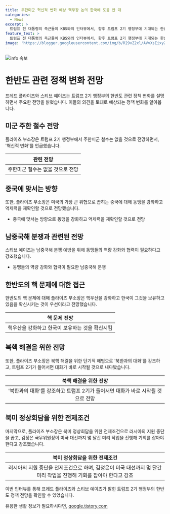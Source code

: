 ```yaml
---
title: 주한미군 혁신적 변화 예상 핵무장 논의 한국에 도움 안 돼
categories:
  - News
excerpt: >
  트럼프 전 대통령의 측근들이 KBS와의 인터뷰에서, 향후 트럼프 2기 행정부에 기대되는 한반도 정책 변화에 대해 설명했습니다. 주한미군 철수 예상과 중국에 맞서는 방향, 남중국해 분쟁 및 핵확산 등에 대한 전망을 전달했는데, 이들의 발언은 한반도 안보와 북한 문제로 큰 영향을 줄 것으로 전망됩니다.
feature_text: >
  트럼프 전 대통령의 측근들이 KBS와의 인터뷰에서, 향후 트럼프 2기 행정부에 기대되는 한반도 정책 변화에 대해 설명했습니다. 주한미군 철수 예상과 중국에 맞서는 방향, 남중국해 분쟁 및 핵확산 등에 대한 전망을 전달했는데, 이들의 발언은 한반도 안보와 북한 문제로 큰 영향을 줄 것으로 전망됩니다.
image: 'https://blogger.googleusercontent.com/img/b/R29vZ2xl/AVvXsEixyZcFfHzMRdzZMjFBmAUKJYCLCGyLL1o632UiGVXcaFdKo_bkvkuCioo0uUKlGfBVcT3P84aROyZIXSBEx3Aw5nCQ3pTgDom1WDC4m8eifvWiAmWEEVb4x6G_l8C0QH225ldMjyaFvpxGEBGNO37VmDTDMHGhJPq73UglMfDca1-0aw/s1600/blogspot.png'
---
```


<p><img src="https://blogger.googleusercontent.com/img/b/R29vZ2xl/AVvXsEixyZcFfHzMRdzZMjFBmAUKJYCLCGyLL1o632UiGVXcaFdKo_bkvkuCioo0uUKlGfBVcT3P84aROyZIXSBEx3Aw5nCQ3pTgDom1WDC4m8eifvWiAmWEEVb4x6G_l8C0QH225ldMjyaFvpxGEBGNO37VmDTDMHGhJPq73UglMfDca1-0aw/s1600/blogspot.png" alt="info 속보" /></p>

<h1>한반도 관련 정책 변화 전망</h1>

<p data-ke-size="size16">프레드 플라이츠와 스티브 예이츠는 트럼프 2기 행정부의 한반도 관련 정책 변화를 설명하면서 주요한 전망을 밝혔습니다. 이들의 의견을 토대로 예상되는 정책 변화를 알아봅니다.</p>

<h2>미군 주한 철수 전망</h2>

<p data-ke-size="size16">플라이츠 부소장은 트럼프 2기 행정부에서 주한미군 철수는 없을 것으로 전망하면서, '혁신적 변화'를 언급했습니다.</p>

<table>
    <thead>
        <tr>
            <th><b>관련 전망</b></th>
        </tr>
    </thead>
    <tbody>
        <tr>
            <td style="text-align: center; height: 17px;">주한미군 철수는 없을 것으로 전망</td>
        </tr>
    </tbody>
</table>

<h2>중국에 맞서는 방향</h2>

<p data-ke-size="size16">또한, 플라이츠 부소장은 미국의 가장 큰 위협으로 꼽히는 중국에 대해 동맹을 강화하고 억제력을 재확인할 것으로 전망했습니다.</p>

<ul>
    <li>중국에 맞서는 방향으로 동맹을 강화하고 억제력을 재확인할 것으로 전망</li>
</ul>

<h2>남중국해 분쟁과 관련된 전망</h2>

<p data-ke-size="size16">스티브 예이츠는 남중국해 분쟁 예방을 위해 동맹들의 역량 강화와 협력이 필요하다고 강조했습니다.</p>

<ul>
    <li>동맹들의 역량 강화와 협력이 필요한 남중국해 분쟁</li>
</ul>

<h2>한반도의 핵 문제에 대한 접근</h2>

<p data-ke-size="size16">한반도의 핵 문제에 대해 플라이츠 부소장은 핵우산을 강화하고 한국이 그것을 보유하고 있음을 확신시키는 것이 우선이라고 전망했습니다.</p>

<table>
    <thead>
        <tr>
            <th><b>핵 문제 전망</b></th>
        </tr>
    </thead>
    <tbody>
        <tr>
            <td style="text-align: center; height: 17px;">핵우산을 강화하고 한국이 보유하는 것을 확신시킴</td>
        </tr>
    </tbody>
</table>

<h2>북핵 해결을 위한 전망</h2>

<p data-ke-size="size16">또한, 플라이츠 부소장은 북핵 해결을 위한 단기적 해법으로 '북한과의 대화'를 강조하고, 트럼프 2기가 들어서면 대화가 바로 시작될 것으로 내다봤습니다.</p>

<table>
    <thead>
        <tr>
            <th><b>북핵 해결을 위한 전망</b></th>
        </tr>
    </thead>
    <tbody>
        <tr>
            <td style="text-align: center; height: 17px;">'북한과의 대화'를 강조하고 트럼프 2기가 들어서면 대화가 바로 시작될 것으로 전망</td>
        </tr>
    </tbody>
</table>

<h2>북미 정상회담을 위한 전제조건</h2>

<p data-ke-size="size16">마지막으로, 플라이츠 부소장은 북미 정상회담을 위한 전제조건으로 러시아의 지원 중단을 꼽고, 김정은 국무위원장이 미국 대선까지 몇 달간 미리 작업을 진행해 기회를 잡아야 한다고 강조했습니다.</p>

<table>
    <thead>
        <tr>
            <th><b>북미 정상회담을 위한 전제조건</b></th>
        </tr>
    </thead>
    <tbody>
        <tr>
            <td style="text-align: center; height: 17px;">러시아의 지원 중단을 전제조건으로 하며, 김정은이 미국 대선까지 몇 달간 미리 작업을 진행해 기회를 잡아야 한다고 강조</td>
        </tr>
    </tbody>
</table>

<p data-ke-size="size16">이번 인터뷰를 통해 프레드 플라이츠와 스티브 예이츠가 밝힌 트럼프 2기 행정부의 한반도 정책 전망을 확인할 수 있었습니다.</p>
유용한 생활 정보가 필요하시다면, <a href="https://qoogle.tistory.com" rel="dofollow">qoogle.tistory.com</a>


